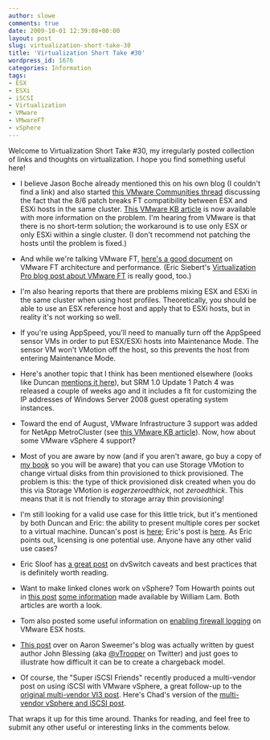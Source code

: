 ```yaml
---
author: slowe
comments: true
date: 2009-10-01 12:39:08+00:00
layout: post
slug: virtualization-short-take-30
title: 'Virtualization Short Take #30'
wordpress_id: 1676
categories: Information
tags:
- ESX
- ESXi
- iSCSI
- Virtualization
- VMware
- VMwareFT
- vSphere
---
```


Welcome to Virtualization Short Take #30, my irregularly posted collection of links and thoughts on virtualization. I hope you find something useful here!

* I believe Jason Boche already mentioned this on his own blog (I couldn't find a link) and also started [this VMware Communities thread](http://communities.vmware.com/message/1335428) discussing the fact that the 8/6 patch breaks FT compatibility between ESX and ESXi hosts in the same cluster. [This VMware KB article](http://kb.vmware.com/selfservice/microsites/search.do?language=en_US&cmd=displayKC&externalId=1013637) is now available with more information on the problem. I'm hearing from VMware is that there is no short-term solution; the workaround is to use only ESX or only ESXi within a single cluster. (I don't recommend not patching the hosts until the problem is fixed.)

* And while we're talking VMware FT, [here's a good document](http://www.vmware.com/resources/techresources/10058) on VMware FT architecture and performance. (Eric Siebert's [Virtualization Pro blog post about VMware FT](http://itknowledgeexchange.techtarget.com/virtualization-pro/masters-guide-to-vmware-fault-tolerance/) is really good, too.)

* I'm also hearing reports that there are problems mixing ESX and ESXi in the same cluster when using host profiles. Theoretically, you should be able to use an ESX reference host and apply that to ESXi hosts, but in reality it's not working so well.

* If you're using AppSpeed, you'll need to manually turn off the AppSpeed sensor VMs in order to put ESX/ESXi hosts into Maintenance Mode. The sensor VM won't VMotion off the host, so this prevents the host from entering Maintenance Mode.

* Here's another topic that I think has been mentioned elsewhere (looks like Duncan [mentions it here](http://www.yellow-bricks.com/2009/09/14/site-recovery-manager-1-0-update-1-patch-4/)), but SRM 1.0 Update 1 Patch 4 was released a couple of weeks ago and it includes a fit for customizing the IP addresses of Windows Server 2008 guest operating system instances.

* Toward the end of August, VMware Infrastructure 3 support was added for NetApp MetroCluster (see [this VMware KB article](http://kb.vmware.com/selfservice/microsites/search.do?language=en_US&cmd=displayKC&externalId=1001783)). Now, how about some VMware vSphere 4 support?

* Most of you are aware by now (and if you aren't aware, go buy a copy of [my book](http://www.amazon.com/Mastering-VMware-vSphere-Computer-Tech/dp/0470481382/ref=sr_1_1?ie=UTF8&s=books&qid=1254413521&sr=8-1) so you will be aware) that you can use Storage VMotion to change virtual disks from thin provisioned to thick provisioned. The problem is this: the type of thick provisioned disk created when you do this via Storage VMotion is _eagerzeroedthick_, not _zeroedthick_. This means that it is not friendly to storage array thin provisioning!

* I'm still looking for a valid use case for this little trick, but it's mentioned by both Duncan and Eric: the ability to present multiple cores per socket to a virtual machine. Duncan's post is [here](http://www.yellow-bricks.com/2009/06/04/per-processor-licenses-for-your-application/); Eric's post is [here](http://www.vcritical.com/2009/09/use-coreinfo-to-view-vm-core-and-socket-count/). As Eric points out, licensing is one potential use. Anyone have any other valid use cases?

* Eric Sloof has [a great post](http://www.ntpro.nl/blog/archives/1283-vSphere-DvSwitch-caveats-and-best-practices!.html) on dvSwitch caveats and best practices that is definitely worth reading.

* Want to make linked clones work on vSphere? Tom Howarth points out in [this post](http://planetvm.net/blog/?p=777) [some information](http://engineering.ucsb.edu/~duonglt/vmware/vGhettoLinkedClone.html) made available by William Lam. Both articles are worth a look.

* Tom also posted some useful information on [enabling firewall logging](http://planetvm.net/blog/?p=746) on VMware ESX hosts.

* [This post](http://www.virtualinsanity.com/index.php/2009/09/27/capacity-conundrum-part-1/) over on Aaron Sweemer's blog was actually written by guest author John Blessing (aka [@vTrooper](http://twitter.com/vtrooper) on Twitter) and just goes to illustrate how difficult it can be to create a chargeback model.

* Of course, the "Super iSCSI Friends" recently produced a multi-vendor post on using iSCSI with VMware vSphere, a great follow-up to the [original multi-vendor VI3 post](http://virtualgeek.typepad.com/virtual_geek/2009/01/a-multivendor-post-to-help-our-mutual-iscsi-customers-using-vmware.html). Here's Chad's version of the [multi-vendor vSphere and iSCSI post](http://virtualgeek.typepad.com/virtual_geek/2009/09/a-multivendor-post-on-using-iscsi-with-vmware-vsphere.html).

That wraps it up for this time around. Thanks for reading, and feel free to submit any other useful or interesting links in the comments below.
